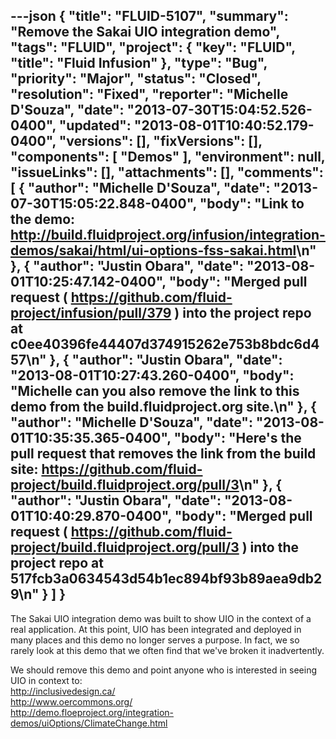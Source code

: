 ---json
{
  "title": "FLUID-5107",
  "summary": "Remove the Sakai UIO integration demo",
  "tags": "FLUID",
  "project": {
    "key": "FLUID",
    "title": "Fluid Infusion"
  },
  "type": "Bug",
  "priority": "Major",
  "status": "Closed",
  "resolution": "Fixed",
  "reporter": "Michelle D'Souza",
  "date": "2013-07-30T15:04:52.526-0400",
  "updated": "2013-08-01T10:40:52.179-0400",
  "versions": [],
  "fixVersions": [],
  "components": [
    "Demos"
  ],
  "environment": null,
  "issueLinks": [],
  "attachments": [],
  "comments": [
    {
      "author": "Michelle D'Souza",
      "date": "2013-07-30T15:05:22.848-0400",
      "body": "Link to the demo: <http://build.fluidproject.org/infusion/integration-demos/sakai/html/ui-options-fss-sakai.html>\n"
    },
    {
      "author": "Justin Obara",
      "date": "2013-08-01T10:25:47.142-0400",
      "body": "Merged pull request ( <https://github.com/fluid-project/infusion/pull/379> ) into the project repo at c0ee40396fe44407d374915262e753b8bdc6d457\n"
    },
    {
      "author": "Justin Obara",
      "date": "2013-08-01T10:27:43.260-0400",
      "body": "Michelle can you also remove the link to this demo from the build.fluidproject.org site.\n"
    },
    {
      "author": "Michelle D'Souza",
      "date": "2013-08-01T10:35:35.365-0400",
      "body": "Here's the pull request that removes the link from the build site: <https://github.com/fluid-project/build.fluidproject.org/pull/3>\n"
    },
    {
      "author": "Justin Obara",
      "date": "2013-08-01T10:40:29.870-0400",
      "body": "Merged pull request ( <https://github.com/fluid-project/build.fluidproject.org/pull/3> ) into the project repo at 517fcb3a0634543d54b1ec894bf93b89aea9db29\n"
    }
  ]
}
---
The Sakai UIO integration demo was built to show UIO in the context of a real application. At this point, UIO has been integrated and deployed in many places and this demo no longer serves a purpose. In fact, we so rarely look at this demo that we often find that we've broken it inadvertently.&#x20;

We should remove this demo and point anyone who is interested in seeing UIO in context to:\
<http://inclusivedesign.ca/>\
<http://www.oercommons.org/>\
<http://demo.floeproject.org/integration-demos/uiOptions/ClimateChange.html>

        